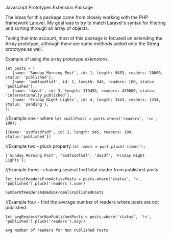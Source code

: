 Javascript Prototypes Extension Package

The ideas for this package came from closely working with the PHP framework Laravel. My goal was to try to match Laravel's syntax for filtering and sorting through an array of objects. 

Taking that into account, most of this package is focused on extending the Array prototype, although there are some methods added onto the String prototype as well.


Example of using the array prototype extensions.

```
let posts = [
   {name: 'Sunday Morning Post', id: 1, length: 9453, readers: 20000, status: 'published'},
   {name: 'asdfasdfsdf', id: 2, length: 945, readers: 100, status: 'published'},
   {name: 'dasdf', id: 3, length: 119453, readers: 420000, status: 'internationally_published'},
   {name: 'Friday Night Lights', id: 4, length: 3343, readers: 1334, status: 'pending'}, 
];
```

//Example one - where
`let smallPosts = posts.where('readers', '<=', 100);`


`[{name: 'asdfasdfsdf', id: 2, length: 945, readers: 100, status:'published'}]`



//Example two - pluck property
`let names = post.pluck('names');`

`['Sunday Morning Post', 'asdfasdfsdf', 'dasdf', 'Friday Night Lights'];`


//Example three - chaining several find total reader from published posts

`let totalReadersFromActivePosts = posts.where('status', '=', 'published').pluck('readers').sum()`

`numberOfReadersAddedUpFromAllPublishedPosts`



//Example four - find the average number of readers where posts are not published

`let avgReadersForNonPublishedPosts = posts.where('status', '!=', 'published').pluck('readers').avg()`

`avg Number of readers for Non Published Posts`

